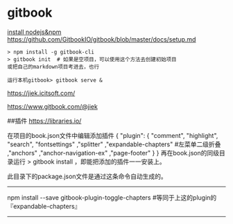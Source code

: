 # gitbook

[install nodejs&npm](/node/installnodejs.md)
https://github.com/GitbookIO/gitbook/blob/master/docs/setup.md

```
> npm install -g gitbook-cli
> gitbook init  # 如果是空项目，可以使用这个方法去创建初始项目
或把自己的markdown项目考进去，也行

运行本机gitbook> gitbook serve & 
```

https://jiek.icitsoft.com/

https://www.gitbook.com/@jiek


##插件
https://libraries.io/

在项目的book.json文件中编辑添加插件
{ "plugin": { 
        "comment",
        "highlight",
        "search",
        "fontsettings"
        ,"splitter"
        ,"expandable-chapters" #左菜单二级折叠
        ,"anchors"
        ,"anchor-navigation-ex"
        ,"page-footer"
        }
}
再在book.json的同级目录运行 > gitbook install ，即能把添加的插件一一安装上。

此目录下的package.json文件是通过这条命令自动生成的。

------

npm install --save gitbook-plugin-toggle-chapters #等同于上这的plugin的『expandable-chapters』

------